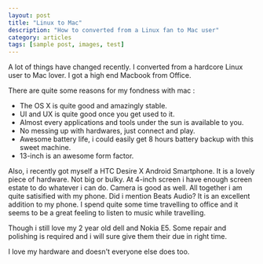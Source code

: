 ```yaml
---
layout: post
title: "Linux to Mac"
description: "How to converted from a Linux fan to Mac user"
category: articles
tags: [sample post, images, test]
---
```


A lot of things have changed recently. I converted from a hardcore Linux user 
to Mac lover. I got a high end Macbook from Office. 

There are quite some reasons for my fondness with mac :

- The OS X is quite good and amazingly stable.
- UI and UX is quite good once you get used to it.
- Almost every applications and tools under the sun is available to you.
- No messing up with hardwares, just connect and play.
- Awesome battery life, i could easily get 8 hours battery backup with this sweet machine.
- 13-inch is an awesome form factor.


Also, i recently got myself a HTC Desire X Android Smartphone. 
It is a lovely piece of hardware. Not big or bulky. At 4-inch screen
i have enough screen estate to do whatever i can do. Camera is good as well.
All together i am quite satisified with my phone. Did i mention Beats Audio? 
It is an excellent addition to my phone. I spend quite some time travelling 
to office and it seems to be a great feeling to listen to music while travelling.


Though i still love my 2 year old dell and Nokia E5. 
Some repair and polishing is required and i will sure give them their due in right time.

I love my hardware and doesn't everyone else does too.
